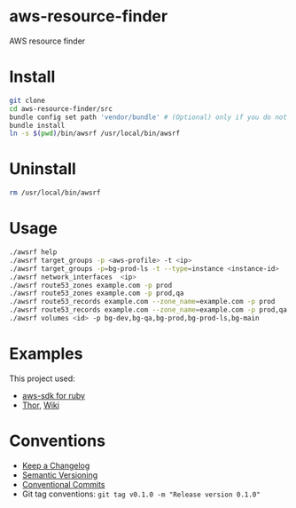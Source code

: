 # aws-resource-finder
AWS resource finder

# Install
```bash
git clone 
cd aws-resource-finder/src
bundle config set path 'vendor/bundle' # (Optional) only if you do not want to do a global installation of the libraries.
bundle install
ln -s $(pwd)/bin/awsrf /usr/local/bin/awsrf
```

# Uninstall
```bash
rm /usr/local/bin/awsrf
```

# Usage
```bash
./awsrf help
./awsrf target_groups -p <aws-profile> -t <ip>
./awsrf target_groups -p=bg-prod-ls -t --type=instance <instance-id>
./awsrf network_interfaces  <ip>
./awsrf route53_zones example.com -p prod
./awsrf route53_zones example.com -p prod,qa
./awsrf route53_records example.com --zone_name=example.com -p prod
./awsrf route53_records example.com --zone_name=example.com -p prod,qa
./awsrf volumes <id> -p bg-dev,bg-qa,bg-prod,bg-prod-ls,bg-main
```

# Examples

This project used:
- [aws-sdk for ruby](https://docs.aws.amazon.com/sdk-for-ruby/v3/api/)
- [Thor](https://github.com/rails/thor), [Wiki](https://github.com/rails/thor/wiki)

# Conventions
- [Keep a Changelog](https://keepachangelog.com/en/1.1.0/)
- [Semantic Versioning](https://semver.org/spec/v2.0.0.html)
- [Conventional Commits](https://www.conventionalcommits.org/en/v1.0.0/)
- Git tag conventions: `git tag v0.1.0 -m "Release version 0.1.0"`
